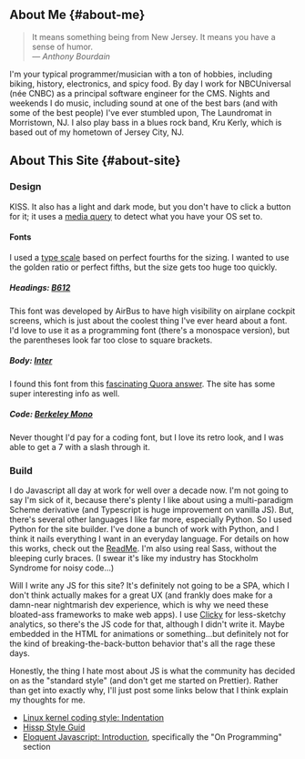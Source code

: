 ## About Me {#about-me}

> It means something being from New Jersey. It means you have a sense of humor.  
> *&mdash; Anthony Bourdain*

I'm your typical programmer/musician with a ton of hobbies, including biking, history, electronics, 
and spicy food. By day I work for NBCUniversal (née CNBC) as a principal software engineer for 
the CMS. Nights and weekends I do music, including sound at one of the best bars (and with some 
of the best people) I've ever stumbled upon, The Laundromat in Morristown, NJ. I also play bass 
in a blues rock band, Kru Kerly, which is based out of my hometown of Jersey City, NJ.

## About This Site {#about-site}

### Design

KISS. It also has a light and dark mode, but you don't have to click a button for it; it uses 
a [media query](https://developer.mozilla.org/en-US/docs/Web/CSS/@media/prefers-color-scheme) to 
detect what you have your OS set to.

#### Fonts

I used a [type scale](https://type-scale.com/) based on perfect fourths for the sizing. I wanted
to use the golden ratio or perfect fifths, but the size gets too huge too quickly.

##### Headings: [B612](https://b612-font.com/)

This font was developed by AirBus to have high visibility on airplane cockpit screens, which is just
about the coolest thing I've ever heard about a font. I'd love to use it as a programming font
(there's a monospace version), but the parentheses look far too close to square brackets.

##### Body: [Inter](https://rsms.me/inter/)

I found this font from
this [fascinating Quora answer](https://www.quora.com/What-is-the-most-readable-font-for-the-screen).
The site has some super interesting info as well.

##### Code: [Berkeley Mono](https://berkeleygraphics.com/typefaces/berkeley-mono/)

Never thought I'd pay for a coding font, but I love its retro look, and I was able to get a 7 with a
slash through it.

### Build

I do Javascript all day at work for well over a decade now. I'm not going to say I'm sick of it,
because there's plenty I like about using a multi-paradigm Scheme derivative (and Typescript is
huge improvement on vanilla JS). But, there's several other languages I like far more, especially
Python. So I used Python for the site builder. I've done a bunch of work with Python,
and I think it nails everything I want in an everyday language. For details on how this works,
check out the [ReadMe](https://github.com/andybp85/andybp85.github.io). I'm also using real Sass,
without the bleeping curly braces. (I swear it's like my industry has Stockholm Syndrome for
noisy code...)

Will I write any JS for this site? It's definitely not going to be a SPA, which I don't think
actually makes for a great UX (and frankly does make for a damn-near nightmarish dev experience,
which is why we need these bloated-ass frameworks to make web apps). I use
[Clicky](https://clicky.com/) for less-sketchy analytics, so there's the JS code for that,
although I didn't write it. Maybe embedded in the HTML for animations or something...but
definitely not for the kind of breaking-the-back-button behavior that's all the rage these days.

Honestly, the thing I hate most about JS is what the community has decided on as the "standard
style" (and don't get me started on Prettier). Rather than get into exactly why, I'll just post
some links below that I think explain my thoughts for me.

* [Linux kernel coding style: Indentation](https://www.kernel.org/doc/html/v4.10/process/coding-style.html#indentation)
* [Hissp Style Guid](https://hissp.readthedocs.io/en/latest/style_guide.html)
* [Eloquent Javascript: Introduction](https://eloquentjavascript.net/2nd_edition/00_intro.html), specifically the "On Programming" section
